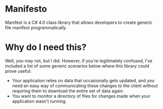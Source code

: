 Manifesto
=========

Manifest is a C# 4.0 class library that allows developers to create generic file manifest programmatically.


Why do I need this?
==

Well, *you* may not, but I did.  However, if you're legitimately confused, I've included a list of some generic scenarios below where this library could prove useful:

* Your application relies on data that occasionally gets updated, and you need an easy way of communicating these changes to the client without requiring them to download the entire set of data again.
* You want to monitor a directory of files for changes made when your application wasn't running.
